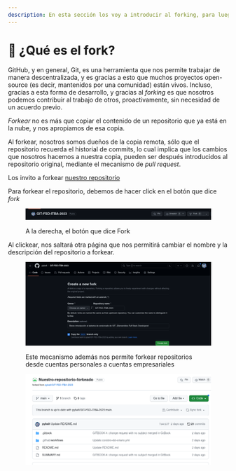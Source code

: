 ```yaml
---
description: En esta sección los voy a introducir al forking, para luego hacerlo nosotros.
---
```


# 🤔 ¿Qué es el fork?

GitHub, y en general, Git, es una herramienta que nos permite trabajar de manera descentralizada, y es gracias a esto que muchos proyectos open-source (es decir, mantenidos por una comunidad) están vivos. Incluso, gracias a esta forma de desarrollo, y gracias al _forking_ es que nosotros podemos contribuir al trabajo de otros, proactivamente, sin necesidad de un acuerdo previo.

_Forkear_ no es más que copiar el contenido de un repositorio que ya está en la nube, y nos apropiamos de esa copia.

Al forkear, nosotros somos dueños de la copia remota, sólo que el repositorio recuerda el historial de commits, lo cual implica que los cambios que nosotros hacemos a nuestra copia, pueden ser después introducidos al repositorio original, mediante el mecanismo de _pull request_.

Los invito a forkear [nuestro repositorio](https://github.com/pybalt/GIT-FSD-ITBA-2023)

Para forkear el repositorio, debemos de hacer click en el botón que dice _fork_

<figure><img src="../assets/image (16).png" alt=""><figcaption><p>A la derecha, el botón que dice Fork</p></figcaption></figure>

Al clickear, nos saltará otra página que nos permitirá cambiar el nombre y la descripción del repositorio a forkear.

<figure><img src="../assets/image (17).png" alt=""><figcaption><p>Este mecanismo además nos permite forkear repositorios desde cuentas personales a cuentas empresariales</p></figcaption></figure>

<figure><img src="../assets/image (21).png" alt=""><figcaption></figcaption></figure>
